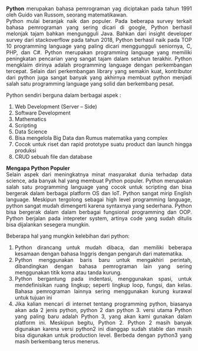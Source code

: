 <p align="justify"><b>Python</b> merupakan bahasa pemrograman yag diciptakan pada tahun 1991 oleh Guido van Russom, seorang matematikawan.</br>Python mulai beranjak naik dan populer. Pada beberapa survey terkait bahasa pemrograman yang sering dicari di google, Python berhasil melonjak tajam bahkan mengungguli Java. Bahkan dari insight developer survey dari stackoverflow pada tahun 2018, Python berhasil naik pada TOP 10 programming language yang paling dicari menggungguli seniornya, C, PHP, dan C#. Python merupakan programming language yang memiliki peningkatan pencarian yang sangat tajam dalam setahun terakhir. Python mengklaim dirinya adalah programming language dengan perkembangan tercepat. Selain dari perkembangan library yang semakin kuat, kontributor dari python juga sangat banyak yang akhirnya membuat python menjadi salah satu programming language yang solid dan berkembang pesat.</p>
Python sendiri berguna dalam berbagai aspek :
<ol align="justify"><li>Web Development (Server – Side)</li>
<li>Software Development</li>
<li>Mathematics</li>
<li>Scripting</li>
<li>Data Science</li>
<li>Bisa mengelola Big Data dan Rumus matematika yang complex</li>
<li>Cocok untuk riset dan rapid prototype suatu product dan launch hingga produksi</li>
<li>CRUD sebuah file dan database</li></ol>
<p align="justify"><b>Mengapa Python Populer</b></br>
Selain aspek dari meningkatnya minat masyarakat dunia terhadap data science, ada banyak hal yang membuat Python populer. Python merupakan salah satu programming language yang cocok untuk scripting dan bisa bergerak dalam berbagai platform OS dan IoT. Python sangat mirip English language. Meskipun tergolong sebagai high level programming language, python sangat mudah dimengerti karena syntaxnya yang sederhana. Python bisa bergerak dalam dalam berbagai fungsional programming dan OOP.  Python berjalan pada intepreter system, artinya code yang sudah ditulis bisa dijalankan sesegera mungkin.</p>

Beberapa hal yang mungkin kelebihan dari python:
<ol align="justify"><li>Python dirancang untuk mudah dibaca, dan memiliki beberapa kesamaan dengan bahasa Inggris dengan pengaruh dari matematika.</li>
<li>Python menggunakan baris baru untuk mengakhiri perintah, dibandingkan dengan bahasa pemrograman lain yang sering menggunakan titik koma atau tanda kurung.</li>
<li>Python bergantung pada indentasi, menggunakan spasi, untuk mendefinisikan ruang lingkup; seperti lingkup loop, fungsi, dan kelas. Bahasa pemrograman lainnya sering menggunakan kurung kurawal untuk tujuan ini</li>
<li>Jika kalian mencari di internet tentang programming python, biasanya akan ada 2 jenis python, python 2 dan python 3. versi utama Python yang paling baru adalah Python 3, yang akan kami gunakan dalam platform ini. Meskipun begitu, Python 2. Python 2 masih banyak digunakan karena versi python2 ini dianggap sudah stable dan masih bisa digunakan untuk production level. Berbeda dengan python3 yang masih berkembang terus menerus.</li></ol>
